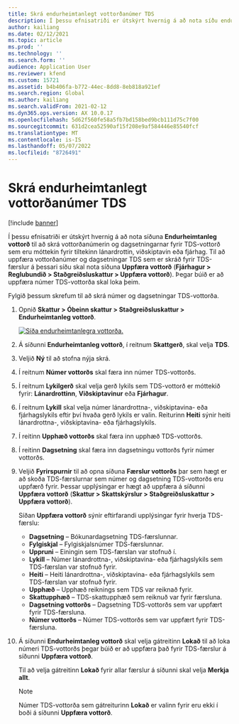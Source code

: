 ```yaml
---
title: Skrá endurheimtanlegt vottorðanúmer TDS
description: Í þessu efnisatriði er útskýrt hvernig á að nota síðu endurheimtanlegs vottorðs til að skrá vottorðanúmerin og dagsetningarnar fyrir TDS-vottorð sem eru móttekin fyrir tiltekinn lánardrottin, viðskiptavin eða fjárhag.
author: kailiang
ms.date: 02/12/2021
ms.topic: article
ms.prod: ''
ms.technology: ''
ms.search.form: ''
audience: Application User
ms.reviewer: kfend
ms.custom: 15721
ms.assetid: b4b406fa-b772-44ec-8dd8-8eb818a921ef
ms.search.region: Global
ms.author: kailiang
ms.search.validFrom: 2021-02-12
ms.dyn365.ops.version: AX 10.0.17
ms.openlocfilehash: 5d62f560fe58a5fb7bd158bed9bcb111d75c7f00
ms.sourcegitcommit: 631d2cea52590af15f208e9af584446e85540fcf
ms.translationtype: MT
ms.contentlocale: is-IS
ms.lasthandoff: 05/07/2022
ms.locfileid: "8726491"
---
```

# <a name="record-tds-recoverable-certificate-numbers"></a>Skrá endurheimtanlegt vottorðanúmer TDS

[!include [banner](../includes/banner.md)]

Í þessu efnisatriði er útskýrt hvernig á að nota síðuna **Endurheimtanleg vottorð** til að skrá vottorðanúmerin og dagsetningarnar fyrir TDS-vottorð sem eru móttekin fyrir tiltekinn lánardrottin, viðskiptavin eða fjárhag. Til að uppfæra vottorðanúmer og dagsetningar TDS sem er skráð fyrir TDS-færslur á þessari síðu skal nota síðuna **Uppfæra vottorð** (**Fjárhagur \> Reglubundið \> Staðgreiðsluskattur \> Uppfæra vottorð**). Þegar búið er að uppfæra númer TDS-vottorða skal loka þeim.

Fylgið þessum skrefum til að skrá númer og dagsetningar TDS-vottorða.

1. Opnið **Skattur \> Óbeinn skattur \> Staðgreiðsluskattur \> Endurheimtanleg vottorð**.

    [![Síða endurheimtanlegra vottorða.](./media/apac-ind-TDS-49.png)](./media/apac-ind-TDS-49.png) 

2. Á síðunni **Endurheimtanleg vottorð**, í reitnum **Skattgerð**, skal velja **TDS**.
3. Veljið **Ný** til að stofna nýja skrá.
4. Í reitnum **Númer vottorðs** skal færa inn númer TDS-vottorðs.
5. Í reitnum **Lykilgerð** skal velja gerð lykils sem TDS-vottorð er móttekið fyrir: **Lánardrottinn**, **Viðskiptavinur** eða **Fjárhagur**.
6. Í reitnum **Lykill** skal velja númer lánardrottna-, viðskiptavina- eða fjárhagslykils eftir því hvaða gerð lykils er valin. Reiturinn **Heiti** sýnir heiti lánardrottna-, viðskiptavina- eða fjárhagslykils.
7. Í reitinn **Upphæð vottorðs** skal færa inn upphæð TDS-vottorðs.
8. Í reitinn **Dagsetning** skal færa inn dagsetningu vottorðs fyrir númer vottorðs.
9. Veljið **Fyrirspurnir** til að opna síðuna **Færslur vottorðs** þar sem hægt er að skoða TDS-færslurnar sem númer og dagsetning TDS-vottorðs eru uppfærð fyrir. Þessar upplýsingar er hægt að uppfæra á síðunni **Uppfæra vottorð** (**Skattur \> Skattskýrslur \> Staðgreiðsluskattur \> Uppfæra vottorð**).

    Síðan **Uppfæra vottorð** sýnir eftirfarandi upplýsingar fyrir hverja TDS-færslu:

    - **Dagsetning** – Bókunardagsetning TDS-færslunnar.
    - **Fylgiskjal** – Fylgiskjalsnúmer TDS-færslunnar.
    - **Uppruni** – Einingin sem TDS-færslan var stofnuð í.
    - **Lykill** – Númer lánardrottna-, viðskiptavina- eða fjárhagslykils sem TDS-færslan var stofnuð fyrir.
    - **Heiti** – Heiti lánardrottna-, viðskiptavina- eða fjárhagslykils sem TDS-færslan var stofnuð fyrir.
    - **Upphæð** – Upphæð reiknings sem TDS var reiknað fyrir.
    - **Skattupphæð** – TDS-skattupphæð sem reiknuð var fyrir færsluna.
    - **Dagsetning vottorðs** – Dagsetning TDS-vottorðs sem var uppfært fyrir TDS-færsluna.
    - **Númer vottorðs** – Númer TDS-vottorðs sem var uppfært fyrir TDS-færsluna.

10. Á síðunni **Endurheimtanleg vottorð** skal velja gátreitinn **Lokað** til að loka númeri TDS-vottorðs þegar búið er að uppfæra það fyrir TDS-færslur á síðunni **Uppfæra vottorð**.

    Til að velja gátreitinn **Lokað** fyrir allar færslur á síðunni skal velja **Merkja allt**.

    > [!NOTE]
    > Númer TDS-vottorða sem gátreiturinn **Lokað** er valinn fyrir eru ekki í boði á síðunni **Uppfæra vottorð**.
